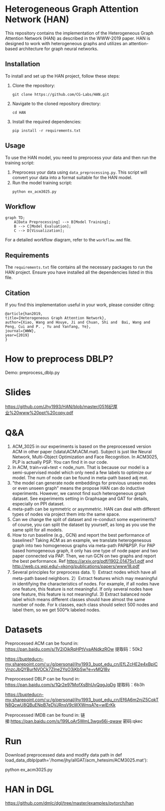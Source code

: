 # Heterogeneous Graph Attention Network (HAN)

This repository contains the implementation of the Heterogeneous Graph Attention Network (HAN) as described in the WWW-2019 paper. HAN is designed to work with heterogeneous graphs and utilizes an attention-based architecture for graph neural networks.

## Installation

To install and set up the HAN project, follow these steps:

1. Clone the repository:
   ```
   git clone https://github.com/CG-Labs/HAN.git
   ```
2. Navigate to the cloned repository directory:
   ```
   cd HAN
   ```
3. Install the required dependencies:
   ```
   pip install -r requirements.txt
   ```

## Usage

To use the HAN model, you need to preprocess your data and then run the training script:

1. Preprocess your data using `data_preprocessing.py`. This script will convert your data into a format suitable for the HAN model.
2. Run the model training script:
   ```
   python ex_acm3025.py
   ```

## Workflow

```mermaid
graph TD;
    A[Data Preprocessing] --> B[Model Training];
    B --> C[Model Evaluation];
    C --> D[Visualization];
```

For a detailed workflow diagram, refer to the `workflow.mmd` file.

## Requirements

The `requirements.txt` file contains all the necessary packages to run the HAN project. Ensure you have installed all the dependencies listed in this file.

## Citation

If you find this implementation useful in your work, please consider citing:

```
@article{han2019,
title={Heterogeneous Graph Attention Network},
author={Xiao, Wang and Houye, Ji and Chuan, Shi and  Bai, Wang and Peng, Cui and P. , Yu and Yanfang, Ye},
journal={WWW},
year={2019}
}
```

# How to preprocess DBLP?

Demo: preprocess_dblp.py

# Slides

https://github.com/Jhy1993/HAN/blob/master/0516纪厚业%20www%20ppt%20copy.pdf

# Q&A

1. ACM_3025 in our experiments is based on the preprocessed version ACM in other paper (\data\ACM\ACM.mat). Subject is just like Neural Network, Multi-Object Optimization and Face Recognition. In ACM3025, PLP is actually PSP. You can find it in our code.
2. In ACM, train+val+test < node_num. That is because our model is a semi-supervised model which only need a few labels to optimize our model. The num of node can be found in meta-path based adj mat.
3.  "the model can generate node
embeddings for previous unseen nodes or even unseen graph" means the propose HAN can do inductive experiments. However, we cannot find such heterogeneous graph dataset. See experiments setting in Graphsage and GAT for details, especially on PPI dataset.
4. meta-path can be symmetric or asymmetric. HAN can deal with different types of nodes via project them into the same space.
5. Can we change the split of dataset and re-conduct some experiments? of course, you can split the dataset by yourself, as long as you use the same split for all models.
6. How to run baseline (e.g., GCN) and report the best performance of baselines? Taking ACM as an example, we translate heterogenesous graph into two homogeneous graphs via meta-path PAP&PSP. For PAP based homogeneous graph, it only has one type of node paper and two paper connected via PAP. Then, we run GCN on two graphs and report the best performance. Ref https://arxiv.org/pdf/1902.01475v1.pdf and http://web.cs.wpi.edu/~xkong/publications/papers/www18.pdf
7. Several principles for preprocess data. 1）Extract nodes which have all meta-path based neighbors. 2）Extract features which may meaningful in identifying the characteristics of nodes. For example, if all nodes have one feature, this feature is not meaningful. If only several nodes have one feature, this feature is not meaningful. 3) Extract balanced node label which means different classes should have almost the same number of node. For k classes, each class should select 500 nodes and label them, so we get 500\*k labeled nodes.

# Datasets

Preprocessed ACM can be found in:
https://pan.baidu.com/s/1V2iOikRqHPtVvaANdkzROw
提取码：50k2

https://bupteducn-my.sharepoint.com/:u:/g/personal/jhy1993_bupt_edu_cn/EfLZcHE2e4xBplCVnzcJbQYBurNVOCk7ZIne2YsO3jKbSw?e=vMQ18v

Preprocessed DBLP can be found in:
https://pan.baidu.com/s/1Qr2e97MofXsBhUvQqgJqDg
提取码：6b3h

https://bupteducn-my.sharepoint.com/:u:/g/personal/jhy1993_bupt_edu_cn/Ef6A6m2njZ5CqkTN8QcwU8QBuENpB7eDVJRnsV9cWXWmsA?e=wlErKk

Preprocessed IMDB can be found in:
链接:https://pan.baidu.com/s/199LoAr5WmL3wgx66j-qwaw  密码:qkec


# Run
Download preprocessed data and modify data path in def load_data_dblp(path='/home/jhy/allGAT/acm_hetesim/ACM3025.mat'):

python ex_acm3025.py

# HAN in DGL
https://github.com/dmlc/dgl/tree/master/examples/pytorch/han
